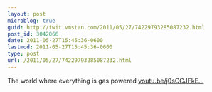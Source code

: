 ```yaml
---
layout: post
microblog: true
guid: http://twit.vmstan.com/2011/05/27/74229793285087232.html
post_id: 3042066
date: 2011-05-27T15:45:36-0600
lastmod: 2011-05-27T15:45:36-0600
type: post
url: /2011/05/27/74229793285087232.html
---
```

The world where everything is gas powered [youtu.be/j0sCCJFkE...](http://youtu.be/j0sCCJFkEbE)
